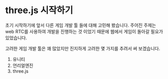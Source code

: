 # three.js 시작하기
초기 시작하기에 앞서 다른 게임 개발 툴 들에 대해 고민해 봤습니다.
주어진 주제는 web RTC를 사용하여 개발을 진행하는 것 이었기 때문에 웹에서 게임이 돌아갈 필요가 있었습니다.

고려한 게임 개발 툴은 꽤 많았지만 진지하게 고려한 몇 가지를 추려서 써 보겠습니다.
1. 유니티
2. 언리얼엔진
3. three.js